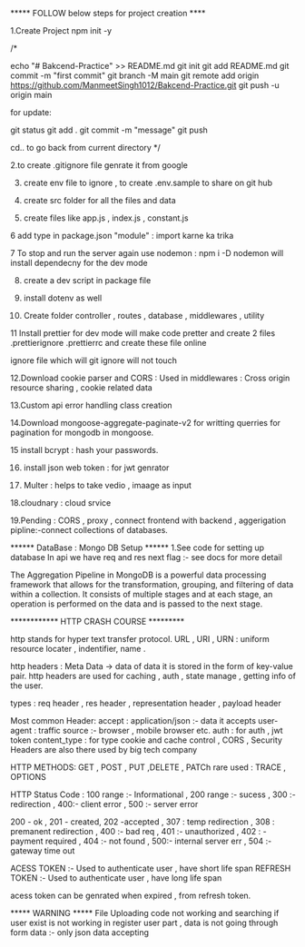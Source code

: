 ***** FOLLOW below steps for project creation ****

1.Create Project npm init -y

/*

echo "# Bakcend-Practice" >> README.md
git init
git add README.md
git commit -m "first commit"
git branch -M main
git remote add origin https://github.com/ManmeetSingh1012/Bakcend-Practice.git
git push -u origin main


for update:

git status 
git add .
git commit -m "message"
git push

cd.. to go back from current directory
*/

2.to create .gitignore file genrate it from google 

3. create env file to ignore , to create .env.sample to share on git hub

4. create src folder for all the files and data

5. create files like app.js , index.js , constant.js

6  add type in package.json "module" : import karne ka  trika

7  To stop and run the server again use nodemon : npm i -D nodemon will install dependecny for the dev mode

8. create  a dev script in package file 

9. install dotenv as well 

10. Create folder controller , routes , database , middlewares , utility 

11 Install prettier for dev mode will make code pretter and create 2 files .prettierignore .prettierrc  and create these file online 

   ignore file which will git ignore will not touch 


12.Download cookie parser and CORS : Used in middlewares : Cross origin resource sharing , cookie related data

13.Custom api error handling class creation 

14.Download mongoose-aggregate-paginate-v2 for writting querries for pagination for mongodb in mongoose.

15 install bcrypt : hash your passwords.

16. install json web token : for jwt genrator

17. Multer : helps to take vedio , imaage as input

18.cloudnary : cloud srvice

19.Pending : CORS , proxy , connect frontend with backend , aggerigation pipline:-connect collections of databases.

****** DataBase : Mongo DB Setup ******
1.See code for setting up database
In api we have req and res next flag :- see docs for more detail 

The Aggregation Pipeline in MongoDB is a powerful data processing framework that allows for the transformation, grouping, and filtering of data within a collection. It consists of multiple stages and at each stage, an operation is performed on the data and is passed to the next stage. 


************ HTTP CRASH COURSE *********

http stands for hyper text transfer protocol.
URL , URI , URN : uniform resource locater , indentifier, name .


http headers : Meta Data -> data of data it is stored in the form of key-value pair.
http headers are used for caching , auth , state manage , getting info of the user.


types : req header , res header , representation header  , payload header


Most common Header:
accept : application/json :- data it accepts
user-agent : traffic source :- browser , mobile browser etc.
auth : for auth , jwt token
content_type : for type
cookie and cache control , CORS , Security Headers are also there used by big tech company


HTTP METHODS:
GET , POST , PUT ,DELETE , PATCh  rare used : TRACE , OPTIONS


HTTP Status Code :
100 range :- Informational , 200 range :- sucess  , 300 :- redirection , 400:- client error , 500 :- server error

200 - ok , 201 - created, 202 -accepted , 307 : temp redirection , 308 : premanent redirection , 
400 :- bad req , 401 :- unauthorized , 402 : - payment required , 404 :- not found , 500:- internal server err , 504 :- gateway time out

ACESS TOKEN  :- Used to authenticate user , have short life span
REFRESH TOKEN :- Used to authenticate user , have long life span 

acess token can be genrated when expired , from refresh token.


***** WARNING *****
File Uploading code not working and searching if user exist is not working in register user part , data is not going through form data :- only json data accepting



